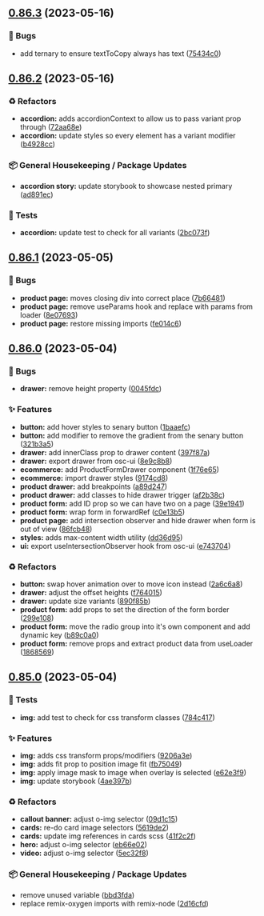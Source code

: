 ## [0.86.3](https://github.com/Open-Study-College/osc/compare/v0.86.2...v0.86.3) (2023-05-16)


### 🐛 Bugs

* add ternary to ensure textToCopy always has text ([75434c0](https://github.com/Open-Study-College/osc/commit/75434c0f48cf0438503bc66d9cfc1e93fbdd894f))

## [0.86.2](https://github.com/Open-Study-College/osc/compare/v0.86.1...v0.86.2) (2023-05-16)


### ♻️ Refactors

* **accordion:** adds accordionContext to allow us to pass variant prop through ([72aa68e](https://github.com/Open-Study-College/osc/commit/72aa68e4e465d80c0f9e5a540590bcc09da5e260))
* **accordion:** update styles so every element has a variant modifier ([b4928cc](https://github.com/Open-Study-College/osc/commit/b4928cc20573abf7dad7980ebf8cf16e2fad1405))


### 📦 General Housekeeping / Package Updates

* **accordion story:** update storybook to showcase nested primary ([ad891ec](https://github.com/Open-Study-College/osc/commit/ad891ec7a629d11f81c5e197b1bf76164f02f46e))


### 🧪 Tests

* **accordion:** update test to check for all variants ([2bc073f](https://github.com/Open-Study-College/osc/commit/2bc073fc87492dffd43cedd218207946cf0a8f4b))

## [0.86.1](https://github.com/Open-Study-College/osc/compare/v0.86.0...v0.86.1) (2023-05-05)


### 🐛 Bugs

* **product page:** moves closing div into correct place ([7b66481](https://github.com/Open-Study-College/osc/commit/7b6648161f632b4a6527eac69e38eba08cc5430f))
* **product page:** remove useParams hook and replace with params from loader ([8e07693](https://github.com/Open-Study-College/osc/commit/8e076933086aaf690cb70c14648ed6dfbce32a80))
* **product page:** restore missing imports ([fe014c6](https://github.com/Open-Study-College/osc/commit/fe014c6d7db226bc3ee13a93126eb857ef27b04a))

## [0.86.0](https://github.com/Open-Study-College/osc/compare/v0.85.0...v0.86.0) (2023-05-04)


### 🐛 Bugs

* **drawer:** remove height property ([0045fdc](https://github.com/Open-Study-College/osc/commit/0045fdce003189adadcf741b6c7dea0c93dc372a))


### ✨ Features

* **button:** add hover styles to senary button ([1baaefc](https://github.com/Open-Study-College/osc/commit/1baaefc1da73057636394bf94005c8c6879b8565))
* **button:** add modifier to remove the gradient from the senary button ([321b3a5](https://github.com/Open-Study-College/osc/commit/321b3a5b9663b41f5b1ac801262ea8fb16b1bfeb))
* **drawer:** add innerClass prop to drawer content ([397f87a](https://github.com/Open-Study-College/osc/commit/397f87a0163d940e5686e8490ef9fe6f29e5d47a))
* **drawer:** export drawer from osc-ui ([8e9c8b8](https://github.com/Open-Study-College/osc/commit/8e9c8b89707a421c7221b78f28b19ddbe77b0a80))
* **ecommerce:** add ProductFormDrawer component ([1f76e65](https://github.com/Open-Study-College/osc/commit/1f76e65a4d317fd74efeb2442d11953db117480a))
* **ecommerce:** import drawer styles ([9174cd8](https://github.com/Open-Study-College/osc/commit/9174cd857e7f08e23126d8704bec4aa2d3d15f28))
* **product drawer:** add breakpoints ([a89d247](https://github.com/Open-Study-College/osc/commit/a89d24765acfa2272f2c73ba6a8bc490a0defe3d))
* **product drawer:** add classes to hide drawer trigger ([af2b38c](https://github.com/Open-Study-College/osc/commit/af2b38ca8dd1f2f65ef4c63ac116f912d5d1ef4d))
* **product form:** add ID prop so we can have two on a page ([39e1941](https://github.com/Open-Study-College/osc/commit/39e1941f49265e4e113d80c5e484ac31e774398d))
* **product form:** wrap form in forwardRef ([c0e13b5](https://github.com/Open-Study-College/osc/commit/c0e13b5ada310cede6c8b32db35a99aab90221a5))
* **product page:** add intersection observer and hide drawer when form is out of view ([86fcb48](https://github.com/Open-Study-College/osc/commit/86fcb48d41e07ec7731b4a1dd62069c6d1c2d3b0))
* **styles:** adds max-content width utility ([dd36d95](https://github.com/Open-Study-College/osc/commit/dd36d95c134d3c86574d40f4847fc8ac8e8ad14b))
* **ui:** export useIntersectionObserver hook from osc-ui ([e743704](https://github.com/Open-Study-College/osc/commit/e7437042aedf078d8c2a44c87acf35fcf8ff9947))


### ♻️ Refactors

* **button:** swap hover animation over to move icon instead ([2a6c6a8](https://github.com/Open-Study-College/osc/commit/2a6c6a8dde6bef21918ef3bd45c806de244ef5eb))
* **drawer:** adjust the offset heights ([f764015](https://github.com/Open-Study-College/osc/commit/f7640156cabd971ad3085c841c5eee2fd150e7e8))
* **drawer:** update size variants ([890f85b](https://github.com/Open-Study-College/osc/commit/890f85bb394d268730264187728702f1703adf9c))
* **product form:** add props to set the direction of the form border ([299e108](https://github.com/Open-Study-College/osc/commit/299e1083e180ed1ecf2c91e5a3c4f54dd3e19648))
* **product form:** move the radio group into it's own component and add dynamic key ([b89c0a0](https://github.com/Open-Study-College/osc/commit/b89c0a012036d653e6c1bac00da5bc9166b4b775))
* **product form:** remove props and extract product data from useLoader ([1868569](https://github.com/Open-Study-College/osc/commit/1868569aa42318907d86e05a71c362431fb7eb25))

## [0.85.0](https://github.com/Open-Study-College/osc/compare/v0.84.0...v0.85.0) (2023-05-04)


### 🧪 Tests

* **img:** add test to check for css transform classes ([784c417](https://github.com/Open-Study-College/osc/commit/784c4179e7d4b8aae14080b09a4a313a46f3f53e))


### ✨ Features

* **img:** adds css transform props/modifiers ([9206a3e](https://github.com/Open-Study-College/osc/commit/9206a3e78cbd4efe609e3106c753c57990b8b9b1))
* **img:** adds fit prop to position image fit ([fb75049](https://github.com/Open-Study-College/osc/commit/fb75049ffd8cc8a4bc0bd4b170abafd48ab70586))
* **img:** apply image mask to image when overlay is selected ([e62e3f9](https://github.com/Open-Study-College/osc/commit/e62e3f90c2e5f62a86efb29a9222f5b03c814635))
* **img:** update storybook ([4ae397b](https://github.com/Open-Study-College/osc/commit/4ae397b26889025cd66f836eca45771841a15efd))


### ♻️ Refactors

* **callout banner:** adjust o-img selector ([09d1c15](https://github.com/Open-Study-College/osc/commit/09d1c152c0e38830abf29390e104d01050443e54))
* **cards:** re-do card image selectors ([5619de2](https://github.com/Open-Study-College/osc/commit/5619de20e6e21550c16a341467403e000bba7577))
* **cards:** update img references in cards scss ([41f2c2f](https://github.com/Open-Study-College/osc/commit/41f2c2fd6a98c5c4bf57a0361311d764a71aec5a))
* **hero:** adjust o-img selector ([eb66e02](https://github.com/Open-Study-College/osc/commit/eb66e0289d4e16d990252558d5c7ad36ee7525b4))
* **video:** adjust o-img selector ([5ec32f8](https://github.com/Open-Study-College/osc/commit/5ec32f81db068cc5346d1a314e94b027e46a0e83))


### 📦 General Housekeeping / Package Updates

* remove unused variable ([bbd3fda](https://github.com/Open-Study-College/osc/commit/bbd3fdaef3d6058743395f52bdfd378b8671db0a))
* replace remix-oxygen imports with remix-node ([2d16cfd](https://github.com/Open-Study-College/osc/commit/2d16cfdb85e4dcc422eb931f3b9f6fbfe22d56fa))

